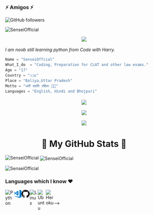 ### ⚡ Amigos ⚡
![GitHub followers](https://img.shields.io/github/followers/SenseiOffical?style=social) <p align="left"> <img src="https://komarev.com/ghpvc/?username=SenseiOfficial&label=Profile%20Views&color=orange&style=flat-square" alt="SenseiOfficial" /> </p>




<p align="center"><a href="https://t.me/sensei_nex_op"><img src="https://media.tenor.com/images/a66454cedcb87aeec2d9dce44eb70dfd/tenor.gif" width="250"></a></p> 



*I am noob still learning python from Code with Harry.*
```python
Name = "SenseiOffcial"
What_I_do  = "Coding, Preparation for CLAT and other law exams."
Age = "17"
Country = "🇮🇳"
Place = "Baliya,Uttar Pradesh"
Motto = "धर्मो रक्षति रक्षितः 🚩🚩"
Languages = "English, Hindi and Bhojpuri"
```




#### 
<p align="center"><a href="https://t.me/sensei_nex"><img src="https://media.tenor.com/images/62a98a0a6d4320273725b160b38b9da7/tenor.gif" width="100"></a></p> 

<p align="center"><a href="https://github.com/SenseiOfficial/SenseiOfficial"><img src="https://media.tenor.com/images/236c3b72a5d309b40e716635135684b0/tenor.gif" width="100"></a></p> 

<p align="center"><a href="https://www.instagram.com/btwimananay/?hl=en"><img src="https://media.tenor.com/images/fd86a62b3f200543ea22df5e6ec288ee/tenor.gif" width="100"></a></p>





<h1 align="center"><b>💛 My GitHub Stats 💛</b></h1>


<p><img align="left" src="https://github-readme-stats.vercel.app/api/top-langs?username=SenseiOfficial&show_icons=true&locale=en&layout=compact" alt="SenseiOfficial" /></p>




<p>&nbsp;<img align="center" src="https://github-readme-stats.vercel.app/api?username=SenseiOfficial&show_icons=true&locale=en" alt="SenseiOfficial" /></p>




<p><img align="center" src="https://github-readme-streak-stats.herokuapp.com/?user=SenseiOfficial" alt="SenseiOfficial" /></p>



### Languages which I know ❤️
[<img align="left" alt="Python" width="26px" src="https://upload.wikimedia.org/wikipedia/commons/thumb/c/c3/Python-logo-notext.svg/600px-Python-logo-notext.svg.png" />](https://python.org/)
[<img align="left" alt="Visual Studio Code" width="26px" src="https://raw.githubusercontent.com/github/explore/80688e429a7d4ef2fca1e82350fe8e3517d3494d/topics/visual-studio-code/visual-studio-code.png" />](https://code.visualstudio.com/)
[<img align="left" alt="GitHub" width="26px" src="https://raw.githubusercontent.com/github/explore/78df643247d429f6cc873026c0622819ad797942/topics/github/github.png" />](https://git-scm.com/)
[<img align="left" alt="Linux" width="26px" src="https://www.freepnglogos.com/uploads/linux-png/difference-between-linux-and-window-operating-system-3.png" />](https://www.linux.org/)
[<img align="left" alt="Ubuntu" width="26px" src="https://assets.ubuntu.com/v1/29985a98-ubuntu-logo32.png" />](https://www.ubuntu.com)
[<img align="left" alt="Heroku" width="26px" src="https://www.nicepng.com/png/full/223-2233246_heroku-logo-salesforce-heroku.png" />](https://heroku.com/)


















<br />
<br />
-->
